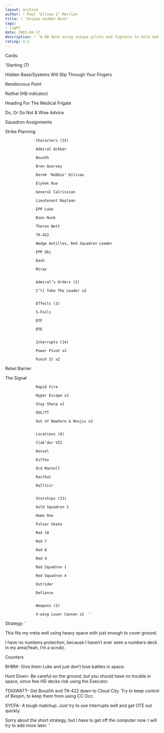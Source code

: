 ```yaml
---
layout: archive
author: ! Paul "Ultima 1" Merrian
title: ! "Unique Hidden Base"
tags:
- Light
date: 2001-04-17
description: ! "A HB deck using unique pilots and fighters to hold and drain."
rating: 4.5
---
```

Cards: 

'Starting (7) 

Hidden Base/Systems Will Slip Through Your Fingers 

Rendezvous Point 

Raithal (HB indicator) 

Heading For The Medical Frigate 

Do, Or Do Not & Wise Advice 

Squadron Assignments 

Strike Planning 


                  Characters (15) 

                  Admiral Ackbar 

                  Boushh 

                  Bren Quersey 

                  Derek ’Hobbie’ Kilivan 

                  Elyhek Rue 

                  General Calrissian 

                  Lieutenant Naytaan 

                  EPP Luke 

                  Nien Nunb 

                  Theron Nett 

                  TK-422 

                  Wedge Antilles, Red Squadron Leader 

                  EPP Obi 

                  Dash 

                  Mirax 


                  Admiral’s Orders (2) 

                  I’ll Take The Leader x2 


                  Effects (3) 

                  S-Foils 

                  DTF 

                  OTE 


                  Interrupts (14) 

                  Power Pivot x2 

                  Punch It x2 

Rebel Barrier 

The Signal 

                  Rapid Fire 

                  Hyper Escape x2 

                  Stay Sharp x2 

                  OOC/TT 

                  Out of Nowhere & Houjix x2 


                  Locations (6) 

                  Clak’dor VII 

                  Kessel 

                  Kiffex

                  Ord Mantell 

                  Raithal 

                  Ralltiir 


                  Starships (13) 

                  Gold Squadron 1 

                  Home One 

                  Pulsar Skate 

                  Red 10 

                  Red 7 

                  Red 8 

                  Red 9 

                  Red Squadron 1 

                  Red Squadron 4 

                  Outrider 

                  Defiance 


                  Weapons (2) 

                  X-wing Laser Cannon x2  '

Strategy: '

This fits my meta well using heavy space with just enough to cover ground.

I have no numbers protection, because I haven’t ever seen a numbers deck in my area(Yeah, I’m a scrub).


Counters

BHBM- Give them Luke and just don’t lose battles in space.

Hunt Down- Be careful on the ground, but you should have no trouble in space, since few HD decks risk using the Executor.

TDIGWATT- Get Boushh and TK-422 down to Cloud City.  Try to keep control of Bespin, to keep them from using CC Occ.

SYCFA- A tough matchup.  Just try to use Interrupts well and get OTE out quickly.


Sorry about the short strategy, but I have to get off the computer now.  I will try to add more later. '